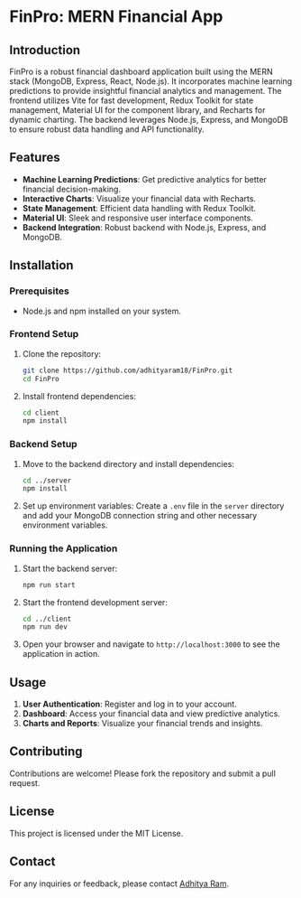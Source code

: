 

# FinPro: MERN Financial App

## Introduction
FinPro is a robust financial dashboard application built using the MERN stack (MongoDB, Express, React, Node.js). It incorporates machine learning predictions to provide insightful financial analytics and management. The frontend utilizes Vite for fast development, Redux Toolkit for state management, Material UI for the component library, and Recharts for dynamic charting. The backend leverages Node.js, Express, and MongoDB to ensure robust data handling and API functionality.

## Features
- **Machine Learning Predictions**: Get predictive analytics for better financial decision-making.
- **Interactive Charts**: Visualize your financial data with Recharts.
- **State Management**: Efficient data handling with Redux Toolkit.
- **Material UI**: Sleek and responsive user interface components.
- **Backend Integration**: Robust backend with Node.js, Express, and MongoDB.

## Installation

### Prerequisites
- Node.js and npm installed on your system.

### Frontend Setup
1. Clone the repository:
    ```bash
    git clone https://github.com/adhityaram18/FinPro.git
    cd FinPro
    ```
2. Install frontend dependencies:
    ```bash
    cd client
    npm install
    ```

### Backend Setup
1. Move to the backend directory and install dependencies:
    ```bash
    cd ../server
    npm install
    ```

2. Set up environment variables:
    Create a `.env` file in the `server` directory and add your MongoDB connection string and other necessary environment variables.

### Running the Application
1. Start the backend server:
    ```bash
    npm run start
    ```

2. Start the frontend development server:
    ```bash
    cd ../client
    npm run dev
    ```

3. Open your browser and navigate to `http://localhost:3000` to see the application in action.

## Usage
1. **User Authentication**: Register and log in to your account.
2. **Dashboard**: Access your financial data and view predictive analytics.
3. **Charts and Reports**: Visualize your financial trends and insights.

## Contributing
Contributions are welcome! Please fork the repository and submit a pull request.

## License
This project is licensed under the MIT License.

## Contact
For any inquiries or feedback, please contact [Adhitya Ram](https://github.com/adhityaram18).
